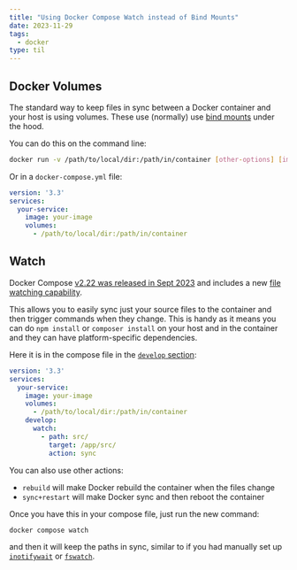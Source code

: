 ```yaml
---
title: "Using Docker Compose Watch instead of Bind Mounts"
date: 2023-11-29
tags:
  - docker
type: til
---
```

## Docker Volumes

The standard way to keep files in sync between a Docker container and your host is using
volumes. These use (normally) use [bind mounts](https://docs.docker.com/storage/bind-mounts/) under the hood.

You can do this on the command line:

```bash
docker run -v /path/to/local/dir:/path/in/container [other-options] [image-name]
```

Or in a `docker-compose.yml` file:

```yaml
version: '3.3'
services:
  your-service:
    image: your-image
    volumes:
      - /path/to/local/dir:/path/in/container
```

## Watch

Docker Compose [v2.22 was released in Sept 2023](https://github.com/docker/compose/releases/tag/v2.22.0) and includes a new
[file watching capability](https://docs.docker.com/compose/file-watch/).

This allows you to easily sync just your source files to the container and then trigger commands when they change.
This is handy as it means you can do `npm install` or `composer install` on your host and in the container and
they can have platform-specific dependencies.

Here it is in the compose file in the [`develop` section](https://docs.docker.com/compose/compose-file/develop/):

```yaml
version: '3.3'
services:
  your-service:
    image: your-image
    volumes:
      - /path/to/local/dir:/path/in/container
    develop:
      watch:
        - path: src/
          target: /app/src/
          action: sync
```

You can also use other actions:

- `rebuild` will make Docker rebuild the container when the files change
- `sync+restart` will make Docker sync and then reboot the container

Once you have this in your compose file, just run the new command:

```bash
docker compose watch
```

and then it will keep the paths in sync, similar to if you had manually set up
[`inotifywait`](https://linux.die.net/man/1/inotifywait) or [`fswatch`](https://github.com/emcrisostomo/fswatch).
